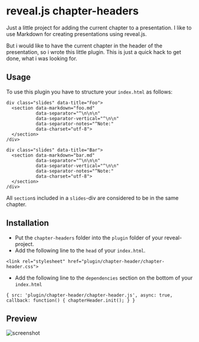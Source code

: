 # reveal.js chapter-headers

Just a little project for adding the current chapter to a presentation.
I like to use Markdown for creating presentations using reveal.js.

But i would like to have the current chapter in the header of the presentation, so i wrote this little plugin.
This is just a quick hack to get done, what i was looking for.

## Usage

To use this plugin you have to structure your `index.html` as follows:

```
div class="slides" data-title="Foo">
  <section data-markdown="foo.md"
           data-separator="^\n\n\n"
           data-separator-vertical="^\n\n"
           data-separator-notes="^Note:"
           data-charset="utf-8">
  </section>
/div>

div class="slides" data-title="Bar">
  <section data-markdown="bar.md"
           data-separator="^\n\n\n"
           data-separator-vertical="^\n\n"
           data-separator-notes="^Note:"
           data-charset="utf-8">
  </section>
/div>
```

All `section`s included in a `slides`-div are considered to be in the same chapter.

## Installation

- Put the `chapter-headers` folder into the `plugin` folder of your reveal-project.
- Add the following line to the `head` of your `index.html`.

```
<link rel="stylesheet" href="plugin/chapter-header/chapter-header.css">
```

- Add the following line to the `dependencies` section on the bottom of your `index.html`

```
{ src: 'plugin/chapter-header/chapter-header.js', async: true, callback: function() { chapterHeader.init(); } }
```

## Preview

![screenshot](https://raw.githubusercontent.com/onc/reveal-chapter-headers/master/preview.png)
